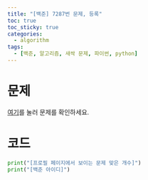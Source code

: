```yaml
---
title: "[백준] 7287번 문제, 등록"
toc: true
toc_sticky: true
categories:
  - algorithm
tags:
  - [백준, 알고리즘, 새싹 문제, 파이썬, python]
---
```


# 문제
[여기](https://www.acmicpc.net/problem/7287)를 눌러 문제를 확인하세요.
# 코드
```python
print("[프로필 페이지에서 보이는 문제 맞은 개수]")
print("[백준 아이디]")
```
